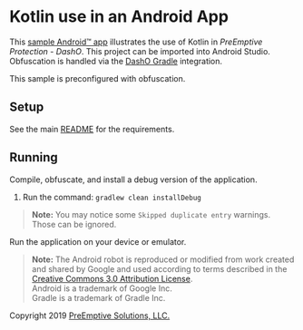 # Kotlin use in an Android App

This [sample Android&trade; app](../README.md#sample_desc) illustrates the use of Kotlin in _PreEmptive Protection - DashO_.
This project can be imported into Android Studio.
Obfuscation is handled via the [DashO Gradle](../../docs/gradle/index.html) integration.

This sample is preconfigured with obfuscation.

## Setup

See the main [README](../README.md) for the requirements.

## Running

Compile, obfuscate, and install a debug version of the application.

1.  Run the command: `gradlew clean installDebug`

>**Note:** You may notice some `Skipped duplicate entry` warnings.
>Those can be ignored.

Run the application on your device or emulator.

>**Note:** The Android robot is reproduced or modified from work created and shared by Google and used according to terms described in the [Creative Commons 3.0 Attribution License](http://creativecommons.org/licenses/by/3.0/).  
Android is a trademark of Google Inc.  
Gradle is a trademark of Gradle Inc.

Copyright 2019 [PreEmptive Solutions, LLC.](https://www.preemptive.com)